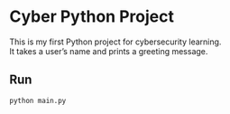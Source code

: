 # Cyber Python Project

This is my first Python project for cybersecurity learning.  
It takes a user’s name and prints a greeting message.  

## Run
```bash
python main.py
